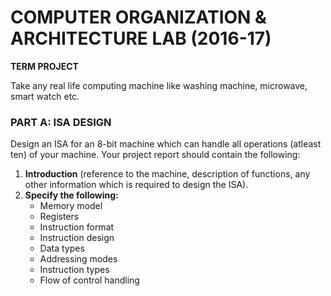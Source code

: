COMPUTER ORGANIZATION & ARCHITECTURE LAB (2016-17)
===============================================

**TERM PROJECT**

Take any real life computing machine like washing machine, microwave, smart watch etc. 

### PART A: ISA DESIGN
Design an ISA for an 8-bit machine which can handle all operations (atleast ten) of your machine. Your project report should contain the following:

1. **Introduction** (reference to the machine, description of functions, any other information which is required to design the ISA). 
2. **Specify the following:**
    * Memory model
    * Registers
    * Instruction format
    * Instruction design
    * Data types
    * Addressing modes
    * Instruction types
    * Flow of control handling
